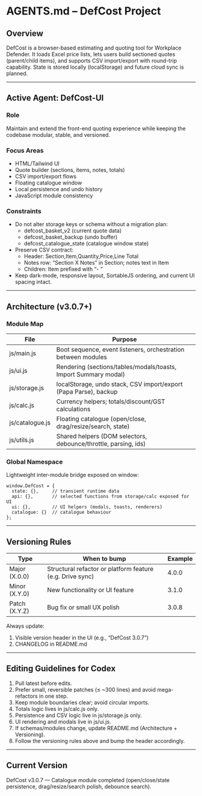 # AGENTS.md – DefCost Project

## Overview
DefCost is a browser-based estimating and quoting tool for Workplace Defender.
It loads Excel price lists, lets users build sectioned quotes (parent/child items), and supports CSV import/export with round-trip capability. State is stored locally (localStorage) and future cloud sync is planned.

---

## Active Agent: DefCost-UI

### Role
Maintain and extend the front-end quoting experience while keeping the codebase modular, stable, and versioned.

### Focus Areas
- HTML/Tailwind UI
- Quote builder (sections, items, notes, totals)
- CSV import/export flows
- Floating catalogue window
- Local persistence and undo history
- JavaScript module consistency

### Constraints
- Do not alter storage keys or schema without a migration plan:
  - defcost_basket_v2  (current quote data)
  - defcost_basket_backup  (undo buffer)
  - defcost_catalogue_state  (catalogue window state)
- Preserve CSV contract:
  - Header: Section,Item,Quantity,Price,Line Total
  - Notes row: “Section X Notes” in Section; notes text in Item
  - Children: Item prefixed with “- ”
- Keep dark-mode, responsive layout, SortableJS ordering, and current UI spacing intact.

---

## Architecture (v3.0.7+)

### Module Map
| File            | Purpose                                                         |
|-----------------|-----------------------------------------------------------------|
| js/main.js      | Boot sequence, event listeners, orchestration between modules   |
| js/ui.js        | Rendering (sections/tables/modals/toasts, Import Summary modal) |
| js/storage.js   | localStorage, undo stack, CSV import/export (Papa Parse), backup|
| js/calc.js      | Currency helpers; totals/discount/GST calculations              |
| js/catalogue.js | Floating catalogue (open/close, drag/resize/search, state)      |
| js/utils.js     | Shared helpers (DOM selectors, debounce/throttle, parsing, ids) |

### Global Namespace
Lightweight inter-module bridge exposed on window:

    window.DefCost = {
      state: {},     // transient runtime data
      api: {},       // selected functions from storage/calc exposed for UI
      ui: {},        // UI helpers (modals, toasts, renderers)
      catalogue: {}  // catalogue behaviour
    };

---

## Versioning Rules
| Type               | When to bump                                      | Example |
|--------------------|----------------------------------------------------|---------|
| Major (X.0.0)      | Structural refactor or platform feature (e.g. Drive sync) | 4.0.0  |
| Minor (X.Y.0)      | New functionality or UI feature                    | 3.1.0  |
| Patch (X.Y.Z)      | Bug fix or small UX polish                         | 3.0.8  |

Always update:
1) Visible version header in the UI (e.g., “DefCost 3.0.7”)
2) CHANGELOG in README.md

---

## Editing Guidelines for Codex
1) Pull latest before edits.
2) Prefer small, reversible patches (≤ ~300 lines) and avoid mega-refactors in one step.
3) Keep module boundaries clear; avoid circular imports.
4) Totals logic lives in js/calc.js only.
5) Persistence and CSV logic live in js/storage.js only.
6) UI rendering and modals live in js/ui.js.
7) If schemas/modules change, update README.md (Architecture + Versioning).
8) Follow the versioning rules above and bump the header accordingly.

---

## Current Version
DefCost v3.0.7 — Catalogue module completed (open/close/state persistence, drag/resize/search polish, debounce search).
